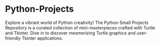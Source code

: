 # Python-Projects
Explore a vibrant world of Python creativity! The Python Small Projects Repository is a curated collection of mini-masterpieces crafted with Turtle and Tkinter. Dive in to discover mesmerizing Turtle graphics and user-friendly Tkinter applications.

